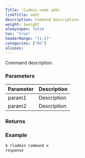 ```yaml
---
Title: rladmin node addr
linkTitle: addr
description: Command description.
weight: $weight
alwaysopen: false
toc: "true"
headerRange: "[1-2]"
categories: ["RS"]
aliases:
---
```


Command description.

### Parameters

| Parameter | Description |
|-----------|-------------|
| param1 | Description |
| param2 | Description |

### Returns

### Example

```sh
$ rladmin command x
response
```
